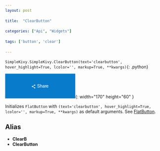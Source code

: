 ```yaml
---
layout: post

title:  "ClearButton"

categories: ["Api", "Widgets"]

tags: ['button', 'clear']

---
```

`SimpleKivy.SimpleKivy.ClearButton(text='clearbutton', hover_highlight=True, lcolor='', markup=True, **kwargs)`{: .python}


![ClearButton.png](assets/img/docs/ClearButton.png){: width="170" height="60" }


Initializes `FlatButton` with `(text='clearbutton', hover_highlight=True, lcolor='', markup=True, **kwargs)` as default arguments. See [FlatButton](/posts/FlatButton/).

## Alias
- **ClearB**
- **ClearButton**
